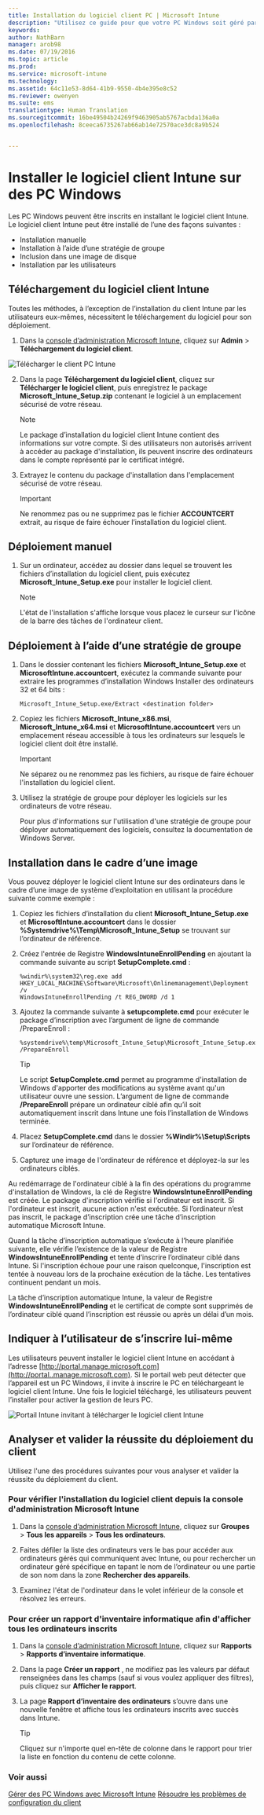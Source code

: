 ```yaml
---
title: Installation du logiciel client PC | Microsoft Intune
description: "Utilisez ce guide pour que votre PC Windows soit géré par le logiciel client Microsoft Intune."
keywords: 
author: NathBarn
manager: arob98
ms.date: 07/19/2016
ms.topic: article
ms.prod: 
ms.service: microsoft-intune
ms.technology: 
ms.assetid: 64c11e53-8d64-41b9-9550-4b4e395e8c52
ms.reviewer: owenyen
ms.suite: ems
translationtype: Human Translation
ms.sourcegitcommit: 16be49504b24269f9463905ab5767acbda136a0a
ms.openlocfilehash: 8ceeca6735267ab66ab14e72570ace3dc8a9b524


---
```


# Installer le logiciel client Intune sur des PC Windows
Les PC Windows peuvent être inscrits en installant le logiciel client Intune. Le logiciel client Intune peut être installé de l’une des façons suivantes :

- Installation manuelle
- Installation à l’aide d’une stratégie de groupe
- Inclusion dans une image de disque
- Installation par les utilisateurs

## Téléchargement du logiciel client Intune

Toutes les méthodes, à l’exception de l’installation du client Intune par les utilisateurs eux-mêmes, nécessitent le téléchargement du logiciel pour son déploiement.

1.  Dans la [console d’administration Microsoft Intune](https://manage.microsoft.com/), cliquez sur **Admin** &gt; **Téléchargement du logiciel client**.

  ![Télécharger le client PC Intune](../media/pc-sa-client-download.png)

2.  Dans la page **Téléchargement du logiciel client**, cliquez sur **Télécharger le logiciel client**, puis enregistrez le package **Microsoft_Intune_Setup.zip** contenant le logiciel à un emplacement sécurisé de votre réseau.

    > [!NOTE]
    > Le package d’installation du logiciel client Intune contient des informations sur votre compte. Si des utilisateurs non autorisés arrivent à accéder au package d'installation, ils peuvent inscrire des ordinateurs dans le compte représenté par le certificat intégré.

3.  Extrayez le contenu du package d'installation dans l'emplacement sécurisé de votre réseau.

    > [!IMPORTANT]
    > Ne renommez pas ou ne supprimez pas le fichier **ACCOUNTCERT** extrait, au risque de faire échouer l’installation du logiciel client.

## Déploiement manuel

1.  Sur un ordinateur, accédez au dossier dans lequel se trouvent les fichiers d’installation du logiciel client, puis exécutez **Microsoft_Intune_Setup.exe** pour installer le logiciel client.

    > [!NOTE]
    > L'état de l'installation s'affiche lorsque vous placez le curseur sur l'icône de la barre des tâches de l'ordinateur client.

## Déploiement à l’aide d’une stratégie de groupe

1.  Dans le dossier contenant les fichiers **Microsoft_Intune_Setup.exe** et **MicrosoftIntune.accountcert**, exécutez la commande suivante pour extraire les programmes d’installation Windows Installer des ordinateurs 32 et 64 bits :

    ```
    Microsoft_Intune_Setup.exe/Extract <destination folder>
    ```

2.  Copiez les fichiers **Microsoft_Intune_x86.msi**, **Microsoft_Intune_x64.msi** et **MicrosoftIntune.accountcert** vers un emplacement réseau accessible à tous les ordinateurs sur lesquels le logiciel client doit être installé.

    > [!IMPORTANT]
    > Ne séparez ou ne renommez pas les fichiers, au risque de faire échouer l'installation du logiciel client.

3.  Utilisez la stratégie de groupe pour déployer les logiciels sur les ordinateurs de votre réseau.

    Pour plus d'informations sur l'utilisation d'une stratégie de groupe pour déployer automatiquement des logiciels, consultez la documentation de Windows Server.

## Installation dans le cadre d’une image
Vous pouvez déployer le logiciel client Intune sur des ordinateurs dans le cadre d’une image de système d’exploitation en utilisant la procédure suivante comme exemple :

1.  Copiez les fichiers d’installation du client **Microsoft_Intune_Setup.exe** et **MicrosoftIntune.accountcert** dans le dossier **%Systemdrive%\Temp\Microsoft_Intune_Setup** se trouvant sur l’ordinateur de référence.

2.  Créez l'entrée de Registre **WindowsIntuneEnrollPending** en ajoutant la commande suivante au script **SetupComplete.cmd** :

    ```
    %windir%\system32\reg.exe add HKEY_LOCAL_MACHINE\Software\Microsoft\Onlinemanagement\Deployment /v
    WindowsIntuneEnrollPending /t REG_DWORD /d 1
    ```

3.  Ajoutez la commande suivante à **setupcomplete.cmd** pour exécuter le package d’inscription avec l’argument de ligne de commande /PrepareEnroll :

    ```
    %systemdrive%\temp\Microsoft_Intune_Setup\Microsoft_Intune_Setup.exe /PrepareEnroll
    ```
    > [!TIP]
    > Le script **SetupComplete.cmd** permet au programme d'installation de Windows d'apporter des modifications au système avant qu'un utilisateur ouvre une session. L’argument de ligne de commande **/PrepareEnroll** prépare un ordinateur ciblé afin qu’il soit automatiquement inscrit dans Intune une fois l’installation de Windows terminée.

4.  Placez **SetupComplete.cmd** dans le dossier **%Windir%\Setup\Scripts** sur l’ordinateur de référence.

5.  Capturez une image de l'ordinateur de référence et déployez-la sur les ordinateurs ciblés.

Au redémarrage de l'ordinateur ciblé à la fin des opérations du programme d'installation de Windows, la clé de Registre **WindowsIntuneEnrollPending** est créée. Le package d'inscription vérifie si l'ordinateur est inscrit. Si l'ordinateur est inscrit, aucune action n'est exécutée. Si l’ordinateur n’est pas inscrit, le package d’inscription crée une tâche d’inscription automatique Microsoft Intune.

Quand la tâche d’inscription automatique s’exécute à l’heure planifiée suivante, elle vérifie l’existence de la valeur de Registre **WindowsIntuneEnrollPending** et tente d’inscrire l’ordinateur ciblé dans Intune. Si l'inscription échoue pour une raison quelconque, l'inscription est tentée à nouveau lors de la prochaine exécution de la tâche. Les tentatives continuent pendant un mois.

La tâche d’inscription automatique Intune, la valeur de Registre **WindowsIntuneEnrollPending** et le certificat de compte sont supprimés de l’ordinateur ciblé quand l’inscription est réussie ou après un délai d’un mois.

## Indiquer à l’utilisateur de s’inscrire lui-même

Les utilisateurs peuvent installer le logiciel client Intune en accédant à l’adresse [http://portal.manage.microsoft.com](http://portal..manage.microsoft.com). Si le portail web peut détecter que l’appareil est un PC Windows, il invite à inscrire le PC en téléchargeant le logiciel client Intune. Une fois le logiciel téléchargé, les utilisateurs peuvent l’installer pour activer la gestion de leurs PC.

![Portail Intune invitant à télécharger le logiciel client Intune](../media/software-client-download.png)

## Analyser et valider la réussite du déploiement du client
Utilisez l'une des procédures suivantes pour vous analyser et valider la réussite du déploiement du client.

### Pour vérifier l'installation du logiciel client depuis la console d'administration Microsoft Intune

1.  Dans la [console d’administration Microsoft Intune](https://manage.microsoft.com/), cliquez sur **Groupes** &gt; **Tous les appareils** &gt; **Tous les ordinateurs**.

2.  Faites défiler la liste des ordinateurs vers le bas pour accéder aux ordinateurs gérés qui communiquent avec Intune, ou pour rechercher un ordinateur géré spécifique en tapant le nom de l’ordinateur ou une partie de son nom dans la zone **Rechercher des appareils**.

3.  Examinez l'état de l'ordinateur dans le volet inférieur de la console et résolvez les erreurs.

### Pour créer un rapport d'inventaire informatique afin d'afficher tous les ordinateurs inscrits

1.  Dans la [console d’administration Microsoft Intune](https://manage.microsoft.com/), cliquez sur **Rapports** &gt; **Rapports d’inventaire informatique**.

2.  Dans la page **Créer un rapport** , ne modifiez pas les valeurs par défaut renseignées dans les champs (sauf si vous voulez appliquer des filtres), puis cliquez sur **Afficher le rapport**.

3.  La page **Rapport d’inventaire des ordinateurs** s’ouvre dans une nouvelle fenêtre et affiche tous les ordinateurs inscrits avec succès dans Intune.

    > [!TIP]
    > Cliquez sur n'importe quel en-tête de colonne dans le rapport pour trier la liste en fonction du contenu de cette colonne.


### Voir aussi
[Gérer des PC Windows avec Microsoft Intune](manage-windows-pcs-with-microsoft-intune.md)
[Résoudre les problèmes de configuration du client](../troubleshoot/troubleshoot-client-setup-in-microsoft-intune)



<!--HONumber=Sep16_HO1-->


